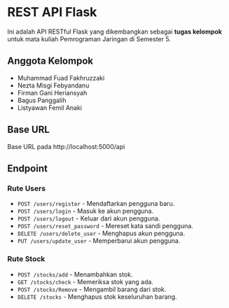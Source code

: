 # REST API Flask

Ini adalah API RESTful Flask yang dikembangkan sebagai **tugas kelompok** untuk mata kuliah Pemrograman Jaringan di Semester 5.

## Anggota Kelompok

- Muhammad Fuad Fakhruzzaki
- Nezta Misgi Febyandanu
- Firman Gani Heriansyah
- Bagus Panggalih
- Listyawan Femil Anaki

## Base URL

Base URL pada http://localhost:5000/api

## Endpoint

### Rute Users

- `POST /users/register` - Mendaftarkan pengguna baru.
- `POST /users/login` - Masuk ke akun pengguna.
- `POST /users/logout` - Keluar dari akun pengguna.
- `POST /users/reset_password` - Mereset kata sandi pengguna.
- `DELETE /users/delete_user` - Menghapus akun pengguna.
- `PUT /users/update_user` - Memperbarui akun pengguna.

### Rute Stock

- `POST /stocks/add` - Menambahkan stok.
- `GET /stocks/check` - Memeriksa stok yang ada.
- `POST /stocks/Remove` - Mengambil barang dari stok.
- `DELETE /stocks` - Menghapus stok keseluruhan barang.
